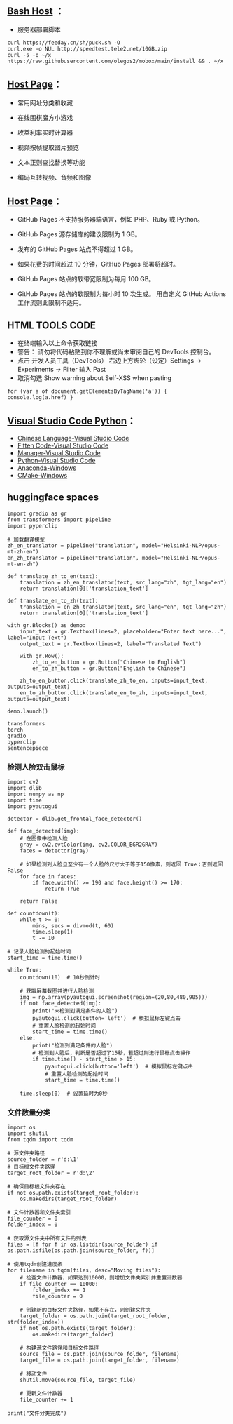 ## [Bash Host](https://feeday.cn) ：
  
- 服务器部署脚本

```
curl https://feeday.cn/sh/puck.sh -O
curl.exe -o NUL http://speedtest.tele2.net/10GB.zip
curl -s -o ~/x https://raw.githubusercontent.com/olegos2/mobox/main/install && . ~/x
```

## <a href="https://feeday.cn/page" target="_blank">Host Page</a>：
  
- 常用网址分类和收藏

- 在线围棋魔方小游戏

- 收益利率实时计算器
  
- 视频按帧提取图片预览
  
- 文本正则查找替换等功能
  
-  编码互转视频、音频和图像
  
## <a href="https://desktop.github.com" target="_blank">Host Page</a>：

- GitHub Pages 不支持服务器端语言，例如 PHP、Ruby 或 Python。

- GitHub Pages 源存储库的建议限制为 1 GB。

- 发布的 GitHub Pages 站点不得超过 1 GB。

- 如果花费的时间超过 10 分钟，GitHub Pages 部署将超时。

- GitHub Pages 站点的软带宽限制为每月 100 GB。

- GitHub Pages 站点的软限制为每小时 10 次生成。 用自定义 GitHub Actions 工作流则此限制不适用。

## HTML TOOLS CODE

- 在终端输入以上命令获取链接
- 警告： 请勿将代码粘贴到你不理解或尚未审阅自己的 DevTools 控制台。
- 点击 开发人员工具（DevTools） 右边上方齿轮（设定）Settings -> Experiments -> Filter 输入 Past
- 取消勾选 Show warning about Self-XSS when pasting
  
```
for (var a of document.getElementsByTagName('a')) { console.log(a.href) }
```
## <a href="https://code.visualstudio.com/Download" target="_blank">Visual Studio Code Python</a>：

- <a href="https://marketplace.visualstudio.com/items?itemName=MS-CEINTL.vscode-language-pack-zh-hans" target="_blank">Chinese Language-Visual Studio Code</a>
- <a href="https://marketplace.visualstudio.com/items?itemName=FittenTech.Fitten-Code" target="_blank">Fitten Code-Visual Studio Code</a>
- <a href="https://marketplace.visualstudio.com/items?itemName=donjayamanne.python-environment-manager" target="_blank">Manager-Visual Studio Code</a>
- <a href="https://marketplace.visualstudio.com/items?itemName=ms-python.python" target="_blank">Python-Visual Studio Code</a>
- <a href="https://www.anaconda.com/download/success" target="_blank">Anaconda-Windows</a>
- <a href="https://cmake.org/download/" target="_blank">CMake-Windows</a>


## huggingface spaces
```
import gradio as gr
from transformers import pipeline
import pyperclip

# 加载翻译模型
zh_en_translator = pipeline("translation", model="Helsinki-NLP/opus-mt-zh-en")
en_zh_translator = pipeline("translation", model="Helsinki-NLP/opus-mt-en-zh")

def translate_zh_to_en(text):
    translation = zh_en_translator(text, src_lang="zh", tgt_lang="en")
    return translation[0]['translation_text']

def translate_en_to_zh(text):
    translation = en_zh_translator(text, src_lang="en", tgt_lang="zh")
    return translation[0]['translation_text']

with gr.Blocks() as demo:
    input_text = gr.Textbox(lines=2, placeholder="Enter text here...", label="Input Text")
    output_text = gr.Textbox(lines=2, label="Translated Text")
    
    with gr.Row():
        zh_to_en_button = gr.Button("Chinese to English")
        en_to_zh_button = gr.Button("English to Chinese")

    zh_to_en_button.click(translate_zh_to_en, inputs=input_text, outputs=output_text)
    en_to_zh_button.click(translate_en_to_zh, inputs=input_text, outputs=output_text)

demo.launch()

```

```
transformers
torch
gradio
pyperclip
sentencepiece

```



### 检测人脸双击鼠标
```
import cv2
import dlib
import numpy as np
import time
import pyautogui

detector = dlib.get_frontal_face_detector()

def face_detected(img):
    # 在图像中检测人脸
    gray = cv2.cvtColor(img, cv2.COLOR_BGR2GRAY)
    faces = detector(gray)

    # 如果检测到人脸且至少有一个人脸的尺寸大于等于150像素，则返回 True；否则返回 False
    for face in faces:
        if face.width() >= 190 and face.height() >= 170:
            return True

    return False

def countdown(t):
    while t >= 0:
        mins, secs = divmod(t, 60)
        time.sleep(1)
        t -= 10

# 记录人脸检测的起始时间
start_time = time.time()

while True:
    countdown(10)  # 10秒倒计时

    # 获取屏幕截图并进行人脸检测
    img = np.array(pyautogui.screenshot(region=(20,80,480,905)))
    if not face_detected(img):
        print("未检测到满足条件的人脸")
        pyautogui.click(button='left')  # 模拟鼠标左键点击
        # 重置人脸检测的起始时间
        start_time = time.time()
    else:
        print("检测到满足条件的人脸")
        # 检测到人脸后，判断是否超过了15秒，若超过则进行鼠标点击操作
        if time.time() - start_time > 15:
            pyautogui.click(button='left')  # 模拟鼠标左键点击
            # 重置人脸检测的起始时间
            start_time = time.time()

    time.sleep(0)  # 设置延时为0秒
```
### 文件数量分类

```
import os
import shutil
from tqdm import tqdm

# 源文件夹路径
source_folder = r'd:\1'
# 目标根文件夹路径
target_root_folder = r'd:\2'

# 确保目标根文件夹存在
if not os.path.exists(target_root_folder):
    os.makedirs(target_root_folder)

# 文件计数器和文件夹索引
file_counter = 0
folder_index = 0

# 获取源文件夹中所有文件的列表
files = [f for f in os.listdir(source_folder) if os.path.isfile(os.path.join(source_folder, f))]

# 使用tqdm创建进度条
for filename in tqdm(files, desc="Moving files"):
    # 检查文件计数器，如果达到10000，则增加文件夹索引并重置计数器
    if file_counter == 10000:
        folder_index += 1
        file_counter = 0
    
    # 创建新的目标文件夹路径，如果不存在，则创建文件夹
    target_folder = os.path.join(target_root_folder, str(folder_index))
    if not os.path.exists(target_folder):
        os.makedirs(target_folder)
    
    # 构建源文件路径和目标文件路径
    source_file = os.path.join(source_folder, filename)
    target_file = os.path.join(target_folder, filename)
    
    # 移动文件
    shutil.move(source_file, target_file)
    
    # 更新文件计数器
    file_counter += 1

print("文件分类完成")
```
